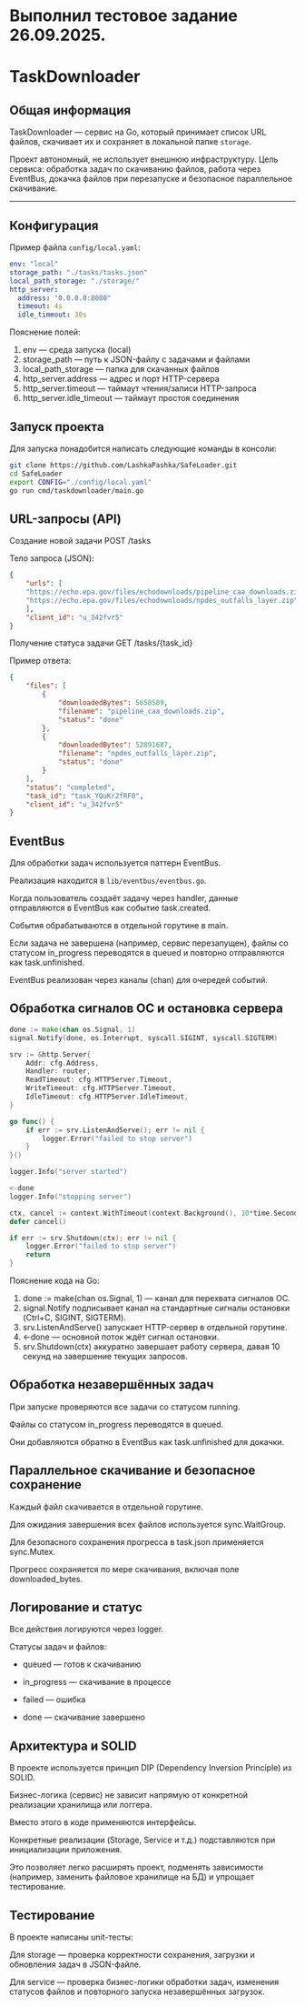 # Выполнил тестовое задание 26.09.2025. 

# TaskDownloader

## Общая информация

TaskDownloader — сервис на Go, который принимает список URL файлов, скачивает их и сохраняет в локальной папке `storage`.

Проект автономный, не использует внешнюю инфраструктуру. Цель сервиса: обработка задач по скачиванию файлов, работа через EventBus, докачка файлов при перезапуске и безопасное параллельное скачивание.

---

## Конфигурация

Пример файла `config/local.yaml`:

```yaml
env: "local"
storage_path: "./tasks/tasks.json"
local_path_storage: "./storage/"
http_server:
  address: "0.0.0.0:8080"
  timeout: 4s
  idle_timeout: 30s
```
Пояснение полей:
 1. env — среда запуска (local)
 2. storage_path — путь к JSON-файлу с задачами и файлами
 3. local_path_storage — папка для скачанных файлов
 4. http_server.address — адрес и порт HTTP-сервера
 5. http_server.timeout — таймаут чтения/записи HTTP-запроса
 6. http_server.idle_timeout — таймаут простоя соединения

## Запуск проекта

Для запуска понадобится написать следующие команды в консоли:
```bash
git clone https://github.com/LashkaPashka/SafeLoader.git
cd SafeLoader
export CONFIG="./config/local.yaml"
go run cmd/taskdownloader/main.go
```

## URL-запросы (API)

Создание новой задачи
POST /tasks

Тело запроса (JSON):
```json
{
	"urls": [
    "https://echo.epa.gov/files/echodownloads/pipeline_caa_downloads.zip",
    "https://echo.epa.gov/files/echodownloads/npdes_outfalls_layer.zip"
	],
	"client_id": "u_342fvr5"
}
```

Получение статуса задачи
GET /tasks/{task_id}

Пример ответа:
```json
{
	"files": [
		{
			"downloadedBytes": 5650509,
			"filename": "pipeline_caa_downloads.zip",
			"status": "done"
		},
		{
			"downloadedBytes": 52891687,
			"filename": "npdes_outfalls_layer.zip",
			"status": "done"
		}
	],
	"status": "completed",
	"task_id": "task_YQuKr2fRF0",
	"client_id": "u_342fvr5"
}
```

## EventBus

Для обработки задач используется паттерн EventBus.

Реализация находится в `lib/eventbus/eventbus.go`.

Когда пользователь создаёт задачу через handler, данные отправляются в EventBus как событие task.created.

События обрабатываются в отдельной горутине в main.

Если задача не завершена (например, сервис перезапущен), файлы со статусом in_progress переводятся в queued и повторно отправляются как task.unfinished.

EventBus реализован через каналы (chan) для очередей событий.


## Обработка сигналов ОС и остановка сервера
```go
done := make(chan os.Signal, 1)
signal.Notify(done, os.Interrupt, syscall.SIGINT, syscall.SIGTERM)

srv := &http.Server{
    Addr: cfg.Address,
    Handler: router,
    ReadTimeout: cfg.HTTPServer.Timeout,
    WriteTimeout: cfg.HTTPServer.Timeout,
    IdleTimeout: cfg.HTTPServer.IdleTimeout,
}

go func() {
    if err := srv.ListenAndServe(); err != nil {
        logger.Error("failed to stop server")
    }
}()

logger.Info("server started")

<-done
logger.Info("stopping server")

ctx, cancel := context.WithTimeout(context.Background(), 10*time.Second)
defer cancel()

if err := srv.Shutdown(ctx); err != nil {
    logger.Error("failed to stop server")
    return
}
```
Пояснение кода на Go:
  1. done := make(chan os.Signal, 1) — канал для перехвата сигналов ОС.
  2. signal.Notify подписывает канал на стандартные сигналы остановки (Ctrl+C, SIGINT, SIGTERM).
  3. srv.ListenAndServe() запускает HTTP-сервер в отдельной горутине.
  4. <-done — основной поток ждёт сигнал остановки.
  5. srv.Shutdown(ctx) аккуратно завершает работу сервера, давая 10 секунд на завершение текущих запросов.



## Обработка незавершённых задач

При запуске проверяются все задачи со статусом running.

Файлы со статусом in_progress переводятся в queued.

Они добавляются обратно в EventBus как task.unfinished для докачки.

## Параллельное скачивание и безопасное сохранение

Каждый файл скачивается в отдельной горутине.

Для ожидания завершения всех файлов используется sync.WaitGroup.

Для безопасного сохранения прогресса в task.json применяется sync.Mutex.

Прогресс сохраняется по мере скачивания, включая поле downloaded_bytes.

## Логирование и статус

Все действия логируются через logger.

Статусы задач и файлов:

- queued — готов к скачиванию

- in_progress — скачивание в процессе

- failed — ошибка

- done — скачивание завершено

## Архитектура и SOLID

В проекте используется принцип DIP (Dependency Inversion Principle) из SOLID.

Бизнес-логика (сервис) не зависит напрямую от конкретной реализации хранилища или логгера.

Вместо этого в коде применяются интерфейсы.

Конкретные реализации (Storage, Service и т.д.) подставляются при инициализации приложения.

Это позволяет легко расширять проект, подменять зависимости (например, заменить файловое хранилище на БД) и упрощает тестирование.

## Тестирование

В проекте написаны unit-тесты:

Для storage — проверка корректности сохранения, загрузки и обновления задач в JSON-файле.

Для service — проверка бизнес-логики обработки задач, изменения статусов файлов и повторного запуска незавершённых загрузок.
